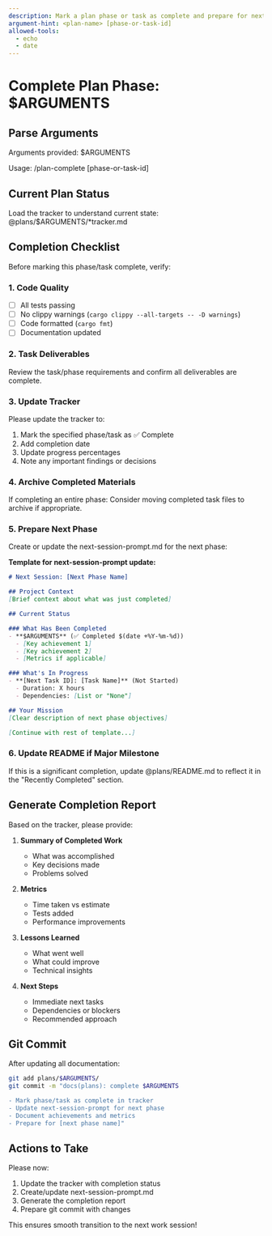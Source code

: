 ```yaml
---
description: Mark a plan phase or task as complete and prepare for next phase
argument-hint: <plan-name> [phase-or-task-id]
allowed-tools:
  - echo
  - date
---
```


# Complete Plan Phase: $ARGUMENTS

## Parse Arguments

Arguments provided: $ARGUMENTS

Usage: /plan-complete <plan-name> [phase-or-task-id]

## Current Plan Status

Load the tracker to understand current state:
@plans/$ARGUMENTS/*tracker.md

## Completion Checklist

Before marking this phase/task complete, verify:

### 1. Code Quality
- [ ] All tests passing
- [ ] No clippy warnings (`cargo clippy --all-targets -- -D warnings`)
- [ ] Code formatted (`cargo fmt`)
- [ ] Documentation updated

### 2. Task Deliverables
Review the task/phase requirements and confirm all deliverables are complete.

### 3. Update Tracker

Please update the tracker to:
1. Mark the specified phase/task as ✅ Complete
2. Add completion date
3. Update progress percentages
4. Note any important findings or decisions

### 4. Archive Completed Materials

If completing an entire phase:
Consider moving completed task files to archive if appropriate.

### 5. Prepare Next Phase

Create or update the next-session-prompt.md for the next phase:

**Template for next-session-prompt update:**
```markdown
# Next Session: [Next Phase Name]

## Project Context
[Brief context about what was just completed]

## Current Status

### What Has Been Completed
- **$ARGUMENTS** (✅ Completed $(date +%Y-%m-%d))
  - [Key achievement 1]
  - [Key achievement 2]
  - [Metrics if applicable]

### What's In Progress
- **[Next Task ID]: [Task Name]** (Not Started)
  - Duration: X hours
  - Dependencies: [List or "None"]

## Your Mission
[Clear description of next phase objectives]

[Continue with rest of template...]
```

### 6. Update README if Major Milestone

If this is a significant completion, update @plans/README.md to reflect it in the "Recently Completed" section.

## Generate Completion Report

Based on the tracker, please provide:

1. **Summary of Completed Work**
   - What was accomplished
   - Key decisions made
   - Problems solved

2. **Metrics**
   - Time taken vs estimate
   - Tests added
   - Performance improvements

3. **Lessons Learned**
   - What went well
   - What could improve
   - Technical insights

4. **Next Steps**
   - Immediate next tasks
   - Dependencies or blockers
   - Recommended approach

## Git Commit

After updating all documentation:

```bash
git add plans/$ARGUMENTS/
git commit -m "docs(plans): complete $ARGUMENTS

- Mark phase/task as complete in tracker
- Update next-session-prompt for next phase
- Document achievements and metrics
- Prepare for [next phase name]"
```

## Actions to Take

Please now:
1. Update the tracker with completion status
2. Create/update next-session-prompt.md
3. Generate the completion report
4. Prepare git commit with changes

This ensures smooth transition to the next work session!